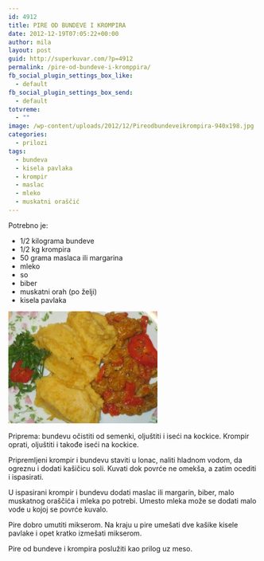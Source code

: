 ```yaml
---
id: 4912
title: PIRE OD BUNDEVE I KROMPIRA
date: 2012-12-19T07:05:22+00:00
author: mila
layout: post
guid: http://superkuvar.com/?p=4912
permalink: /pire-od-bundeve-i-kromppira/
fb_social_plugin_settings_box_like:
  - default
fb_social_plugin_settings_box_send:
  - default
totvreme:
  - ""
image: /wp-content/uploads/2012/12/Pireodbundeveikrompira-940x198.jpg
categories:
  - prilozi
tags:
  - bundeva
  - kisela pavlaka
  - krompir
  - maslac
  - mleko
  - muskatni oraščić
---
```

Potrebno je:

  * 1/2 kilograma bundeve
  * 1/2 kg krompira
  * 50 grama maslaca ili margarina
  * mleko
  * so
  * biber
  * muskatni orah (po želji)
  * kisela pavlaka

<img class="alignnone size-medium wp-image-4913" title="Pireodbundeveikrompira" src="/wp-content/uploads/2012/12/Pireodbundeveikrompira-300x225.jpg" alt="" width="300" height="225" /> 

Priprema: bundevu očistiti od semenki, oljuštiti i iseći na kockice. Krompir oprati, oljuštiti i takođe iseći na kockice.

Pripremljeni krompir i bundevu staviti u lonac, naliti hladnom vodom, da ogreznu i dodati kašičicu soli. Kuvati dok povrće ne omekša, a zatim  ocediti i ispasirati.

U ispasirani krompir i bundevu dodati maslac ili margarin, biber, malo muskatnog oraščića i mleka po potrebi. Umesto mleka može se dodati malo vode u kojoj se povrće kuvalo.

Pire dobro umutiti mikserom. Na kraju u pire umešati dve kašike kisele pavlake i opet kratko izmešati mikserom.

Pire od bundeve i krompira poslužiti kao prilog uz meso.